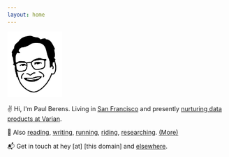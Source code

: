```yaml
---
layout: home
---
```

<img src="/assets/images/pmb.avatar.tr.png" width="25%" height="25%">

✌ Hi, I'm Paul Berens. Living in [San Francisco](/sf/) and presently [nurturing data products at Varian](/bio/).

🌱 Also [reading](/books/), [writing](/blog/), [running](/run/), [riding](/cycling/), [researching](/learning/). [(More)](/infobox/)

📬 Get in touch at hey [at] [this domain] and [elsewhere](/contact/).